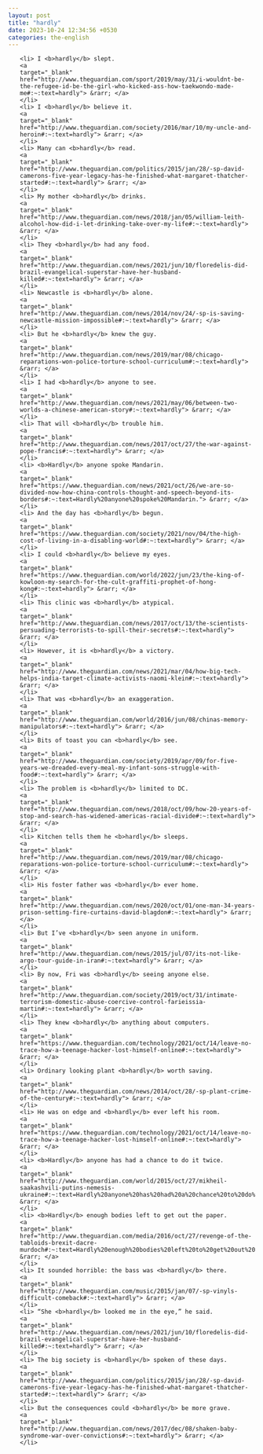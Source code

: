 ```yaml
---
layout: post
title: "hardly"
date: 2023-10-24 12:34:56 +0530
categories: the-english
---
```

<ol>

    <li> I <b>hardly</b> slept.
    <a 
    target="_blank" 
    href="http://www.theguardian.com/sport/2019/may/31/i-wouldnt-be-the-refugee-id-be-the-girl-who-kicked-ass-how-taekwondo-made-me#:~:text=hardly"> &rarr; </a>
    </li>
    <li> I <b>hardly</b> believe it.
    <a 
    target="_blank" 
    href="http://www.theguardian.com/society/2016/mar/10/my-uncle-and-heroin#:~:text=hardly"> &rarr; </a>
    </li>
    <li> Many can <b>hardly</b> read.
    <a 
    target="_blank" 
    href="http://www.theguardian.com/politics/2015/jan/28/-sp-david-camerons-five-year-legacy-has-he-finished-what-margaret-thatcher-started#:~:text=hardly"> &rarr; </a>
    </li>
    <li> My mother <b>hardly</b> drinks.
    <a 
    target="_blank" 
    href="http://www.theguardian.com/news/2018/jan/05/william-leith-alcohol-how-did-i-let-drinking-take-over-my-life#:~:text=hardly"> &rarr; </a>
    </li>
    <li> They <b>hardly</b> had any food.
    <a 
    target="_blank" 
    href="http://www.theguardian.com/news/2021/jun/10/floredelis-did-brazil-evangelical-superstar-have-her-husband-killed#:~:text=hardly"> &rarr; </a>
    </li>
    <li> Newcastle is <b>hardly</b> alone.
    <a 
    target="_blank" 
    href="http://www.theguardian.com/news/2014/nov/24/-sp-is-saving-newcastle-mission-impossible#:~:text=hardly"> &rarr; </a>
    </li>
    <li> But he <b>hardly</b> knew the guy.
    <a 
    target="_blank" 
    href="http://www.theguardian.com/news/2019/mar/08/chicago-reparations-won-police-torture-school-curriculum#:~:text=hardly"> &rarr; </a>
    </li>
    <li> I had <b>hardly</b> anyone to see.
    <a 
    target="_blank" 
    href="http://www.theguardian.com/news/2021/may/06/between-two-worlds-a-chinese-american-story#:~:text=hardly"> &rarr; </a>
    </li>
    <li> That will <b>hardly</b> trouble him.
    <a 
    target="_blank" 
    href="http://www.theguardian.com/news/2017/oct/27/the-war-against-pope-francis#:~:text=hardly"> &rarr; </a>
    </li>
    <li> <b>Hardly</b> anyone spoke Mandarin.
    <a 
    target="_blank" 
    href="https://www.theguardian.com/news/2021/oct/26/we-are-so-divided-now-how-china-controls-thought-and-speech-beyond-its-borders#:~:text=Hardly%20anyone%20spoke%20Mandarin."> &rarr; </a>
    </li>
    <li> And the day has <b>hardly</b> begun.
    <a 
    target="_blank" 
    href="https://www.theguardian.com/society/2021/nov/04/the-high-cost-of-living-in-a-disabling-world#:~:text=hardly"> &rarr; </a>
    </li>
    <li> I could <b>hardly</b> believe my eyes.
    <a 
    target="_blank" 
    href="https://www.theguardian.com/world/2022/jun/23/the-king-of-kowloon-my-search-for-the-cult-graffiti-prophet-of-hong-kong#:~:text=hardly"> &rarr; </a>
    </li>
    <li> This clinic was <b>hardly</b> atypical.
    <a 
    target="_blank" 
    href="http://www.theguardian.com/news/2017/oct/13/the-scientists-persuading-terrorists-to-spill-their-secrets#:~:text=hardly"> &rarr; </a>
    </li>
    <li> However, it is <b>hardly</b> a victory.
    <a 
    target="_blank" 
    href="http://www.theguardian.com/news/2021/mar/04/how-big-tech-helps-india-target-climate-activists-naomi-klein#:~:text=hardly"> &rarr; </a>
    </li>
    <li> That was <b>hardly</b> an exaggeration.
    <a 
    target="_blank" 
    href="http://www.theguardian.com/world/2016/jun/08/chinas-memory-manipulators#:~:text=hardly"> &rarr; </a>
    </li>
    <li> Bits of toast you can <b>hardly</b> see.
    <a 
    target="_blank" 
    href="http://www.theguardian.com/society/2019/apr/09/for-five-years-we-dreaded-every-meal-my-infant-sons-struggle-with-food#:~:text=hardly"> &rarr; </a>
    </li>
    <li> The problem is <b>hardly</b> limited to DC.
    <a 
    target="_blank" 
    href="http://www.theguardian.com/news/2018/oct/09/how-20-years-of-stop-and-search-has-widened-americas-racial-divide#:~:text=hardly"> &rarr; </a>
    </li>
    <li> Kitchen tells them he <b>hardly</b> sleeps.
    <a 
    target="_blank" 
    href="http://www.theguardian.com/news/2019/mar/08/chicago-reparations-won-police-torture-school-curriculum#:~:text=hardly"> &rarr; </a>
    </li>
    <li> His foster father was <b>hardly</b> ever home.
    <a 
    target="_blank" 
    href="http://www.theguardian.com/news/2020/oct/01/one-man-34-years-prison-setting-fire-curtains-david-blagdon#:~:text=hardly"> &rarr; </a>
    </li>
    <li> But I’ve <b>hardly</b> seen anyone in uniform.
    <a 
    target="_blank" 
    href="http://www.theguardian.com/news/2015/jul/07/its-not-like-argo-tour-guide-in-iran#:~:text=hardly"> &rarr; </a>
    </li>
    <li> By now, Fri was <b>hardly</b> seeing anyone else.
    <a 
    target="_blank" 
    href="http://www.theguardian.com/society/2019/oct/31/intimate-terrorism-domestic-abuse-coercive-control-farieissia-martin#:~:text=hardly"> &rarr; </a>
    </li>
    <li> They knew <b>hardly</b> anything about computers.
    <a 
    target="_blank" 
    href="https://www.theguardian.com/technology/2021/oct/14/leave-no-trace-how-a-teenage-hacker-lost-himself-online#:~:text=hardly"> &rarr; </a>
    </li>
    <li> Ordinary looking plant <b>hardly</b> worth saving.
    <a 
    target="_blank" 
    href="http://www.theguardian.com/news/2014/oct/28/-sp-plant-crime-of-the-century#:~:text=hardly"> &rarr; </a>
    </li>
    <li> He was on edge and <b>hardly</b> ever left his room.
    <a 
    target="_blank" 
    href="https://www.theguardian.com/technology/2021/oct/14/leave-no-trace-how-a-teenage-hacker-lost-himself-online#:~:text=hardly"> &rarr; </a>
    </li>
    <li> <b>Hardly</b> anyone has had a chance to do it twice.
    <a 
    target="_blank" 
    href="http://www.theguardian.com/world/2015/oct/27/mikheil-saakashvili-putins-nemesis-ukraine#:~:text=Hardly%20anyone%20has%20had%20a%20chance%20to%20do%20it%20twice."> &rarr; </a>
    </li>
    <li> <b>Hardly</b> enough bodies left to get out the paper.
    <a 
    target="_blank" 
    href="http://www.theguardian.com/media/2016/oct/27/revenge-of-the-tabloids-brexit-dacre-murdoch#:~:text=Hardly%20enough%20bodies%20left%20to%20get%20out%20the%20paper."> &rarr; </a>
    </li>
    <li> It sounded horrible: the bass was <b>hardly</b> there.
    <a 
    target="_blank" 
    href="http://www.theguardian.com/music/2015/jan/07/-sp-vinyls-difficult-comeback#:~:text=hardly"> &rarr; </a>
    </li>
    <li> “She <b>hardly</b> looked me in the eye,” he said.
    <a 
    target="_blank" 
    href="http://www.theguardian.com/news/2021/jun/10/floredelis-did-brazil-evangelical-superstar-have-her-husband-killed#:~:text=hardly"> &rarr; </a>
    </li>
    <li> The big society is <b>hardly</b> spoken of these days.
    <a 
    target="_blank" 
    href="http://www.theguardian.com/politics/2015/jan/28/-sp-david-camerons-five-year-legacy-has-he-finished-what-margaret-thatcher-started#:~:text=hardly"> &rarr; </a>
    </li>
    <li> But the consequences could <b>hardly</b> be more grave.
    <a 
    target="_blank" 
    href="http://www.theguardian.com/news/2017/dec/08/shaken-baby-syndrome-war-over-convictions#:~:text=hardly"> &rarr; </a>
    </li>